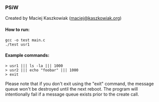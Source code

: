 ### PSiW

Created by Maciej Kaszkowiak (maciej@kaszkowiak.org)

#### How to run:
```
gcc -o test main.c
./test usr1
```

#### Example commands:
```
> usr1 ||| ls -la ||| 1000
> usr2 ||| echo "foobar" ||| 1000
> exit
```

Please note that if you don't exit using the "exit" command, the message queue won't be destroyed until the next reboot. The program will intentionally fail if a message queue exists prior to the create call.   